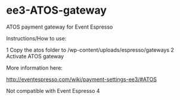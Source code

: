 ee3-ATOS-gateway
================

ATOS payment gateway for Event Espresso

Instructions/How to use:

1 Copy the atos folder to /wp-content/uploads/espresso/gateways
2 Activate ATOS gateway

More information here:

http://eventespresso.com/wiki/payment-settings-ee3/#ATOS

Not compatible with Event Espresso 4
